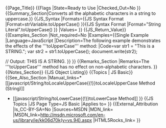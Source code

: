 {{Page_Title}}
{{Flags
|State=Ready to Use
|Checked_Out=No
}}
{{Summary_Section|Converts all the alphabetic characters in a string to uppercase.}}
{{JS_Syntax
|Formats={{JS Syntax Format
|Format=strVariable.toUpperCase()
}}{{JS Syntax Format
|Format="String Literal".toUpperCase()
}}
|Values=
}}
{{JS_Return_Value}}
{{Examples_Section
|Not_required=No
|Examples={{Single Example
|Language=JavaScript
|Description=The following example demonstrates the effects of the '''toUpperCase''' method:
|Code=var str1 = "This is a STRING.";
 var str2 = str1.toUpperCase();
 document.write(str2);
 
 // Output: THIS IS A STRING.
}}
}}
{{Remarks_Section
|Remarks=The '''toUpperCase''' method has no effect on non-alphabetic characters.
}}
{{Notes_Section}}
{{JS Object Listing}}
{{Topics | JS Basic}}
{{See_Also_Section
|Manual_links=* [[javascript/String/toLocaleUpperCase{{!}}toLocaleUpperCase Method (String)]]
* [[javascript/String/toLowerCase{{!}}toLowerCase Method]]
}}
{{JS Topics
|JS Page Type=JS Basic
|Applies to=
}}
{{External_Attribution
|Is_CC-BY-SA=No
|Sources=MSDN
|MDN_link=
|MSDN_link=http://msdn.microsoft.com/en-us/library/ie/kk06d70k(v=vs.94).aspx
|HTML5Rocks_link=
}}